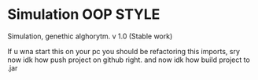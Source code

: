 # Simulation OOP STYLE
Simulation, genethic alghorytm. v 1.0 (Stable work)

If u wna start this on your pc you should be refactoring this imports, 
sry now idk how push project on github right. and now idk how build project to .jar
